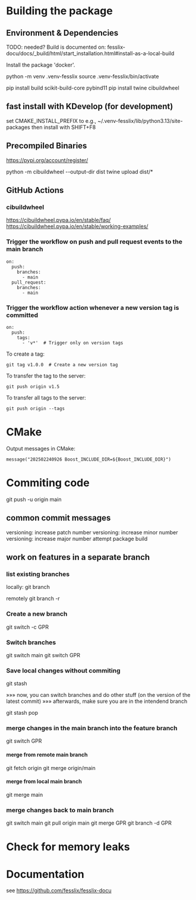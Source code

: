 # Building the package

## Environment & Dependencies

TODO: needed? Build is documented on: fesslix-docu/docs/_build/html/start_installation.html#install-as-a-local-build

Install the package 'docker'.

python -m venv .venv-fesslix
source .venv-fesslix/bin/activate

pip install build scikit-build-core pybind11
pip install twine cibuildwheel

## fast install with KDevelop (for development)

set CMAKE_INSTALL_PREFIX to e.g., ~/.venv-fesslix/lib/python3.13/site-packages
then install with SHIFT+F8


## Precompiled Binaries
https://pypi.org/account/register/

python -m cibuildwheel --output-dir dist
twine upload dist/*

## GitHub Actions

### cibuildwheel 
https://cibuildwheel.pypa.io/en/stable/faq/
https://cibuildwheel.pypa.io/en/stable/working-examples/

### Trigger the workflow on push and pull request events to the main branch

```
on:
  push:
    branches:
      - main
  pull_request:
    branches:
      - main
```

### Trigger the workflow action whenever a new version tag is committed

```
on:
  push:
    tags:
      - 'v*'  # Trigger only on version tags
```

To create a tag:
```
git tag v1.0.0  # Create a new version tag

```
To transfer the tag to the server:
```
git push origin v1.5
```
To transfer all tags to the server:
```
git push origin --tags
```



# CMake
Output messages in CMake:

```
message("202502240926 Boost_INCLUDE_DIR=${Boost_INCLUDE_DIR}")
```



# Commiting code

git push -u origin main

## common commit messages

versioning: increase patch number
versioning: increase minor number
versioning: increase major number
attempt package build

## work on features in a separate branch

### list existing branches

locally:
    git branch
    
remotely
    git branch -r
    

### Create a new branch

git switch -c GPR

### Switch branches

git switch main
git switch GPR

### Save local changes without commiting

git stash

»»» now, you can switch branches and do other stuff (on the version of the latest commit)
»»» afterwards, make sure you are in the intendend branch

git stash pop


### merge changes in the main branch into the feature branch

git switch GPR

#### merge from remote main branch
git fetch origin
git merge origin/main

#### merge from local main branch
git merge main


### merge changes back to main branch

git switch main
git pull origin main
git merge GPR
git branch -d GPR



# Check for memory leaks




# Documentation

see <https://github.com/fesslix/fesslix-docu>

